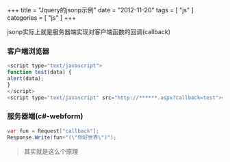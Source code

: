+++
title = "Jquery的jsonp示例"
date = "2012-11-20"
tags = [ "js" ]
categories = [ "js" ]
+++

jsonp实际上就是服务器端实现对客户端函数的回调(callback)
<!--more-->
### 客户端浏览器

```js
<script type="text/javascript">
function test(data) {
alert(data);
}
</script>
<script type="text/javascript" src="http://******.aspx?callback=test"></script>
```

### 服务器端(c#-webform)

```cs
var fun = Request["callback"];
Response.Write(fun+"(\"你好世界\")");
```

> 其实就是这么个原理

